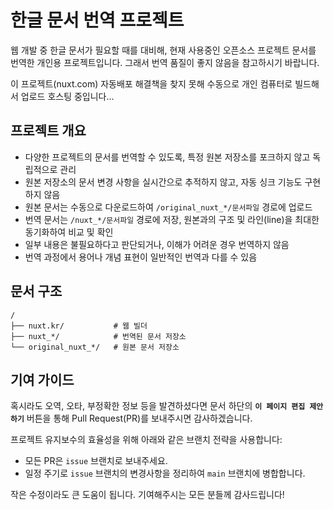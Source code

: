 # 한글 문서 번역 프로젝트

웹 개발 중 한글 문서가 필요할 때를 대비해, 현재 사용중인 오픈소스 프로젝트 문서를 번역한 개인용 프로젝트입니다. 그래서 번역 품질이 좋지 않음을 참고하시기 바랍니다. 

이 프로젝트(nuxt.com) 자동배포 해결책을 찾지 못해 수동으로 개인 컴퓨터로 빌드해서 업로드 호스팅 중입니다...

## 프로젝트 개요

* 다양한 프로젝트의 문서를 번역할 수 있도록, 특정 원본 저장소를 포크하지 않고 독립적으로 관리
* 원본 저장소의 문서 변경 사항을 실시간으로 추적하지 않고, 자동 싱크 기능도 구현하지 않음
* 원본 문서는 수동으로 다운로드하여 `/original_nuxt_*/문서파일` 경로에 업로드
* 번역 문서는 `/nuxt_*/문서파일` 경로에 저장, 원본과의 구조 및 라인(line)을 최대한 동기화하여 비교 및 확인
* 일부 내용은 불필요하다고 판단되거나, 이해가 어려운 경우 번역하지 않음
* 번역 과정에서 용어나 개념 표현이 일반적인 번역과 다를 수 있음

## 문서 구조

```
/
├── nuxt.kr/           # 웹 빌더
├── nuxt_*/            # 번역된 문서 저장소
└── original_nuxt_*/   # 원본 문서 저장소
```

## 기여 가이드

혹시라도 오역, 오타, 부정확한 정보 등을 발견하셨다면 문서 하단의 **`이 페이지 편집 제안하기`** 버튼을 통해 Pull Request(PR)를 보내주시면 감사하겠습니다.

프로젝트 유지보수의 효율성을 위해 아래와 같은 브랜치 전략을 사용합니다:

* 모든 PR은 `issue` 브랜치로 보내주세요.
* 일정 주기로 `issue` 브랜치의 변경사항을 정리하여 `main` 브랜치에 병합합니다.

작은 수정이라도 큰 도움이 됩니다. 기여해주시는 모든 분들께 감사드립니다!
